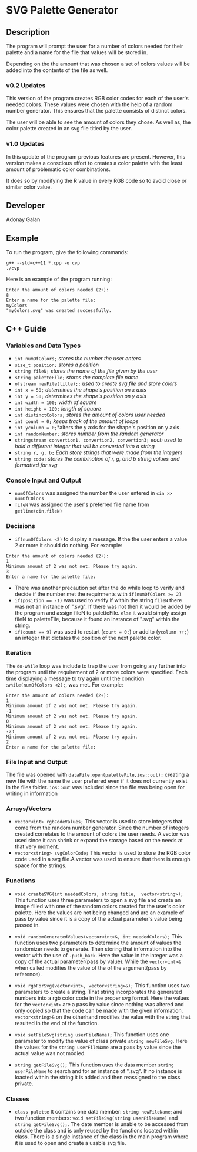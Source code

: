 # SVG Palette Generator

## Description

The program will prompt the user for a number of colors needed for their palette and a name for the file that values will be stored in.

Depending on the the amount that was chosen a set of colors values will be added into the contents of the file as well.

### v0.2 Updates

This version of the program creates RGB color codes for each of the user's needed colors. These values were chosen with the help of a random number generator. This ensures that the palette consists of distinct colors.

The user will be able to see the amount of colors they chose. As well as, the color palette created in an svg file titled by the user.

### v1.0 Updates

In this update of the program previous features are present. However, this version makes a conscious effort to creates a color palette with the least amount of problematic color combinations.

It does so by modifying the R value in every RGB code so to avoid close or similar color value.


## Developer

Adonay Galan

## Example

To run the program, give the following commands:

```
g++ --std=c++11 *.cpp -o cvp
./cvp
```

Here is an example of the program running:

```
Enter the amount of colors needed (2+): 
8
Enter a name for the palette file: 
myColors
"myColors.svg" was created successfully.
```

## C++ Guide

### Variables and Data Types

* `int numOfColors;` *stores the number the user enters*
* `size_t position;` *stores a position*
* `string fileN;` *stores the name of the file given by the user*
* `string paletteFile;` *stores the complete file name*
* `ofstream newFile(title);;` *used to create svg file and store colors*
* `int x = 50;` *determines the shape's position on x axis*
* `int y = 50;` *determines the shape's position on y axis*
* `int width = 100;` *width of square*
* `int height = 100;` *length of square*
* `int distinctColors;` *stores the amount of colors user needed*
* `int count = 0;` *keeps track of the amount of loops*
* `int ycolumn = 0;`*alters the y axis for the shape's position on y axis
* `int randomNumber;` *stores number from the random generator* 
* `stringstream convertion1, convertion2, convertion3;` *each used to hold a different integer that will be converted into a string*
* `string r, g, b;` *Each store strings that were made from the integers*
* `string code;` *stores the combination of r, g, and b string values and formatted for svg* 

### Console Input and Output
* `numOfColors` was assigned the number the user entered in `cin >> numOfCOlors`
* `fileN` was assigned the user's preferred file name from `getline(cin,fileN)`

### Decisions

* `if(numOfColors <2)` to display a message. If the the user enters a value 2 or more it should do nothing.
For example:
```
Enter the amount of colors needed (2+): 
1
Minimum amount of 2 was not met. Please try again.
3
Enter a name for the palette file:

```
*  There was another precaution set after the do while loop to verify and decide if the number met the requirments with `if(numOfColors >= 2)`
* `if(position == -1)` was used to verify if within the string `fileN` there
was not an instance of ".svg". If there was not then it would be added by the program and assign fileN to paletteFile. 
`else` it would simply assign fileN to paletteFile, because it found an instance of ".svg" within the string.
* `if(count == 9)` was used to restart (`count = 0;`) or add to (`ycolumn ++;`) an integer that dictates the position of the next palette color.

### Iteration

The `do-while` loop was include to trap the user from going any further into the program until the requirement of 2 or more colors were specified. Each time displaying a message to try again until  the condition :`while(numOfColors <2);`, was met.
For example:
```
Enter the amount of colors needed (2+): 
1
Minimum amount of 2 was not met. Please try again.
-1
Minimum amount of 2 was not met. Please try again.
0
Minimum amount of 2 was not met. Please try again.
-23
Minimum amount of 2 was not met. Please try again.
2
Enter a name for the palette file:

```


### File Input and Output

The file was opened with `dataFile.open(paletteFile,ios::out);` creating a new file with the name the user preferred even if it does not currently exist in the files folder. `ios::out` was included since the file was being open for writing in information

### Arrays/Vectors

* `vector<int> rgbCodeValues;` This vector is used to store integers that come from the random number generator. Since the number of integers created correlates to the amount of colors the user needs. A vector was used since it can shrink or expand the storage based on the needs at that very moment.
* `vector<string> svgColorCode;` This vector is used to store the RGB color code used in a svg file.A vector was used to ensure that there is enough space for the strings.

### Functions

* `void createSVG(int neededColors, string title, 
     vector<string>);` This function uses three parameters to open a svg file and create an image filled with one of the random colors created for the user's color palette. Here the values are not being changed and are an example of pass by value since it is a copy of the actual parameter's value being passed in.

* `void randomGeneratedValues(vector<int>&, int neededColors);` This function uses two parameters to determine the amount of values the randomizer needs to generate. Then storing that information into the vector with the use of `.push_back`. Here the value in the integer was a copy of the actual parameter(pass by value). While the `vector<int>&` when called modifies the value of the of the argument(pass by reference).

* `void rgbForSvg(vector<int>, vector<string>&);` This function uses two parameters to create a string. That string incorporates the generated numbers into a rgb color code in the proper svg format. Here the values for the `vector<int>` are a pass by value since nothing was altered and only copied so that the code can be made with the given information. `vector<string>&`  on the otherhand modifies the value with the string that resulted in the end of the function.

* `void setFileSvg(string userFileName);` This function uses one parameter to modify the value of class private `string newFileSvg`. Here the values for the `string userFileName` are a pass by value since the actual value was not modied.

* `string getFileSvg();` This function uses the data member `string userFileName` to search and for an instance of ".svg". If no instance is loacted within the string it is added and then reassigned to the class private. 

### Classes

* `class palette` It contains one data member: `string newFileName`; and two function members: `void setFileSvg(string userFileName)` and `string getFileSvg();`. The date member is unable to be accessed from outside the class and is only reused by the functions located within class. There is a single instance of the class in the main program where it is used to open and create a usable svg file.

